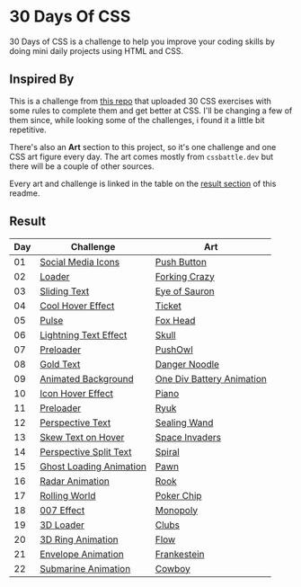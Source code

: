 # 30 Days Of CSS
30 Days of CSS is a challenge to help you improve your coding skills by doing mini daily projects using HTML and CSS.

## Inspired By
This is a challenge from [this repo](https://github.com/MilenaCarecho/30diasDeCSS) that uploaded 30 CSS exercises with some rules to complete them and get better at CSS. I'll be changing a few of them since, while looking some of the challenges, i found it a little bit repetitive.

There's also an **Art** section to this project, so it's one challenge and one CSS art figure every day. The art comes mostly from `cssbattle.dev` but there will be a couple of other sources.

Every art and challenge is linked in the table on the [result section](#result) of this readme.

## Result

| Day | Challenge | Art |
| --- | --------- | --- |
| 01 | [Social Media Icons](https://github.com/MilenaCarecho/30diasDeCSS#desafio-dia-01---%C3%ADcone-de-m%C3%ADdia-social-em-camadas-) | [Push Button](https://cssbattle.dev/play/3) |
| 02 | [Loader](https://github.com/MilenaCarecho/30diasDeCSS#desafio-dia-02---loader-animado-) | [Forking Crazy](https://cssbattle.dev/play/8) |
| 03 | [Sliding Text](https://github.com/MilenaCarecho/30diasDeCSS#desafio-dia-03---mudan%C3%A7a-de-cor-de-texto-quando-entra-em-outra-div-) | [Eye of Sauron](https://cssbattle.dev/play/11) |
| 04 | [Cool Hover Effect](https://github.com/MilenaCarecho/30diasDeCSS#desafio-dia-04---bot%C3%A3o-com-efeito-) | [Ticket](https://cssbattle.dev/play/20) |
| 05 | [Pulse](https://github.com/MilenaCarecho/30diasDeCSS#desafio-dia-05---efeito-pulsar-) | [Fox Head](https://cssbattle.dev/play/41) |
| 06 | [Lightning Text Effect](https://github.com/MilenaCarecho/30diasDeCSS#desafio-dia-06---efeito-lightning-text-) | [Skull](https://cssbattle.dev/play/56) |
| 07 | [Preloader](https://github.com/MilenaCarecho/30diasDeCSS#desafio-dia-07---preloader-animado-) | [PushOwl](https://cssbattle.dev/play/69) |
| 08 | [Gold Text](https://codepen.io/TajShireen/pen/LYyOzJL) | [Danger Noodle](https://cssbattle.dev/play/74) |
| 09 | [Animated Background](https://github.com/MilenaCarecho/30diasDeCSS#desafio-dia-14---fundo-de-texto-animado) | [One Div Battery Animation](https://www.youtube.com/watch?v=Dp5NUblT5gQ) |
| 10 | [Icon Hover Effect](https://github.com/MilenaCarecho/30diasDeCSS#desafio-dia-22---icones-com-efeito-) | [Piano](https://cssbattle.dev/play/80) |
| 11 | [Preloader](https://github.com/MilenaCarecho/30diasDeCSS#desafio-dia-24---preloader-animado-) | [Ryuk](https://cssbattle.dev/play/105) |
| 12 | [Perspective Text](https://www.youtube.com/watch?v=LgiadQQM6mo&list=PLbu98QxRH81KxxMclY_ZRmm4Dac-n7cSA) | [Sealing Wand](https://cssbattle.dev/play/107) |
| 13 | [Skew Text on Hover](https://codepen.io/delpher/pen/rrLWEq) | [Space Invaders](https://cssbattle.dev/play/124) |
| 14 | [Perspective Split Text](https://codepen.io/delpher/pen/rrLWEq) | [Spiral](https://cssbattle.dev/play/133) |
| 15 | [Ghost Loading Animation](https://codepen.io/scoooooooby/pen/DLqWYP) | [Pawn](https://cssbattle.dev/play/151) |
| 16 | [Radar Animation](https://css-challenges.com/area-cleared/) | [Rook](https://cssbattle.dev/play/152) |
| 17 | [Rolling World](https://css-challenges.com/rolling-world/) | [Poker Chip](https://cssbattle.dev/play/154) |
| 18 | [007 Effect](https://css-challenges.com/007-world/) | [Monopoly](https://cssbattle.dev/play/157) |
| 19 | [3D Loader](https://www.youtube.com/watch?v=4NGxSz_mi3A&list=PLNCevxogE3fi-EhdiCAfw7MtKI4vKU_vD) | [Clubs](https://cssbattle.dev/play/158) |
| 20 | [3D Ring Animation](https://webkit.org/blog-files/3d-transforms/morphing-cubes.html) | [Flow](https://cssbattle.dev/play/166) |
| 21 | [Envelope Animation](https://blog.hubspot.com/website/css-animation-examples) | [Frankestein](https://cssbattle.dev/play/177) |
| 22 | [Submarine Animation](https://blog.hubspot.com/website/css-animation-examples) | [Cowboy](https://www.youtube.com/watch?v=sw1AYxG-YZs&list=PLNCevxogE3fjFTYBst-r1gvlCMsUSzjEU&index=62) |